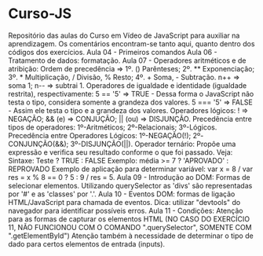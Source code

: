 # Curso-JS
Repositório das aulas do Curso em Vídeo de JavaScript para auxiliar na aprendizagem.
Os comentários encontram-se tanto aqui, quanto dentro dos códigos dos exercícios.
Aula 04 - Primeiros comandos
Aula 06 - Tratamento de dados: formatação.
Aula 07 - Operadores aritméticos e de atribição: 
          Ordem de precedência => 1º. () Parênteses; 2º. ** Exponenciação; 3º. * Multiplicação, / Divisão, % Resto; 4º. + Soma, - Subtração. 
          n++ => soma 1; n-- => subtrai 1.
          Operadores de igualdade e identidade (igualdade restrita), respectivamente: 
          5 == '5' => TRUE - Dessa forma o JavaScript não testa o tipo, considera somente a grandeza dos valores.
          5 === '5' => FALSE - Assim ele testa o tipo e a grandeza dos valores.
          Operadores lógicos: ! => NEGAÇÃO; && (e) => CONJUÇÃO; || (ou) => DISJUNÇÃO.
          Precedência entre tipos de operadores: 1º-Aritméticos; 2º-Relacionais; 3º-Lógicos.
          Precedência entre Operadores Lógicos: 1º-NEGAÇÃO(!); 2º-CONJUNÇÃO(&&); 3º-DISJUNÇÃO(||).
          Operador ternário: Propôe uma expressão e verifica seu resultado conforme o que foi passado. Veja:
          Sintaxe: Teste ? TRUE : FALSE
          Exemplo: média >= 7 ? 'APROVADO' : REPROVADO
          Exemplo de aplicação para determinar variável: var x = 8 / var res = x % 8 == 0 ? 5 : 9 / res = 5.
Aula 09 - Introdução ao DOM: Formas de selecionar elementos.
          Utilizando querySelector as 'divs' são representadas por '#' e as 'classes' por '.'. 
Aula 10 - Eventos DOM: formas de ligação HTML/JavaScript para chamada de eventos.
          Dica: utilizar "devtools" do navegador para identificar possíveis erros.
Aula 11 - Condições: Atenção para as formas de capturar os elementos HTML (NO CASO DO EXERCÍCIO 11, NÃO FUNCIONOU COM O COMANDO ".querySelector", SOMENTE COM ".getElementById")
          Atenção também à necessidade de determinar o tipo de dado para certos elementos de entrada (inputs).
